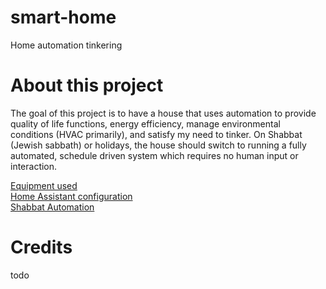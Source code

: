# smart-home
Home automation tinkering

# About this project
The goal of this project is to have a house that uses automation to provide quality of life functions, energy efficiency, manage environmental conditions (HVAC primarily), and satisfy my need to tinker.  On Shabbat (Jewish sabbath) or holidays, the house should switch to running a fully automated, schedule driven system which requires no human input or interaction.
  
  

[Equipment used](/equipment.md)  
[Home Assistant configuration](/ha)  
[Shabbat Automation](/Shabbat.md)  




# Credits  
todo
